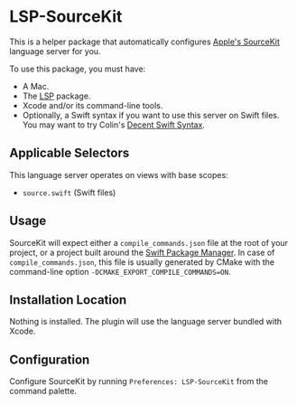 # LSP-SourceKit

This is a helper package that automatically configures [Apple's SourceKit](https://github.com/apple/sourcekit-lsp) language server for you.

To use this package, you must have:

- A Mac.
- The [LSP](https://packagecontrol.io/packages/LSP) package.
- Xcode and/or its command-line tools.
- Optionally, a Swift syntax if you want to use this server on Swift files. You may want to try Colin's [Decent Swift Syntax](https://packagecontrol.io/packages/Decent%20Swift%20Syntax).

## Applicable Selectors

This language server operates on views with base scopes:

- `source.swift` (Swift files)

## Usage

SourceKit will expect either a `compile_commands.json` file at the root of your project, or a project built around the [Swift Package Manager](https://swift.org/getting-started/#using-the-package-manager).
In case of `compile_commands.json`, this file is usually generated by CMake with the command-line option `-DCMAKE_EXPORT_COMPILE_COMMANDS=ON`.

## Installation Location

Nothing is installed. The plugin will use the language server bundled with Xcode.

## Configuration

Configure SourceKit by running `Preferences: LSP-SourceKit` from the command palette.
